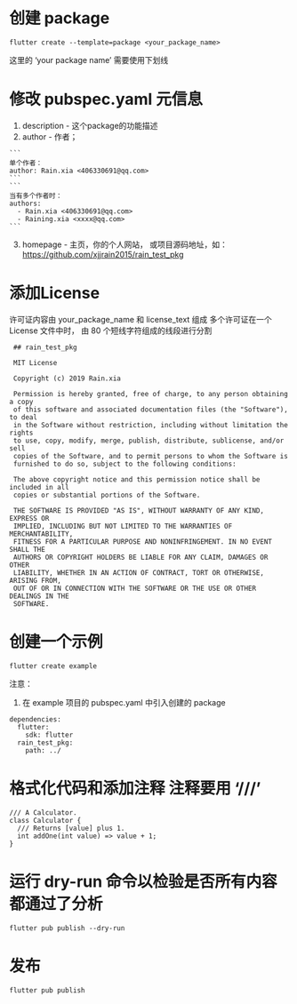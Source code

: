 # 创建 package
```
flutter create --template=package <your_package_name>
```
这里的 ‘your package name’ 需要使用下划线

# 修改 pubspec.yaml 元信息

  1. description - 这个package的功能描述
  2. author - 作者； 
    
    ```
    单个作者：
    author: Rain.xia <406330691@qq.com>
    ```
    ```
    当有多个作者时：
    authors:
      - Rain.xia <406330691@qq.com>
      - Raining.xia <xxxx@qq.com>
    ```
  3. homepage - 主页，你的个人网站， 或项目源码地址，如： https://github.com/xjjrain2015/rain_test_pkg

# 添加License
 许可证内容由 your_package_name 和 license_text 组成
 多个许可证在一个License 文件中时， 由 80 个短线字符组成的线段进行分割
 ```
  ## rain_test_pkg

  MIT License

  Copyright (c) 2019 Rain.xia

  Permission is hereby granted, free of charge, to any person obtaining a copy
  of this software and associated documentation files (the "Software"), to deal
  in the Software without restriction, including without limitation the rights
  to use, copy, modify, merge, publish, distribute, sublicense, and/or sell
  copies of the Software, and to permit persons to whom the Software is
  furnished to do so, subject to the following conditions:

  The above copyright notice and this permission notice shall be included in all
  copies or substantial portions of the Software.

  THE SOFTWARE IS PROVIDED "AS IS", WITHOUT WARRANTY OF ANY KIND, EXPRESS OR
  IMPLIED, INCLUDING BUT NOT LIMITED TO THE WARRANTIES OF MERCHANTABILITY,
  FITNESS FOR A PARTICULAR PURPOSE AND NONINFRINGEMENT. IN NO EVENT SHALL THE
  AUTHORS OR COPYRIGHT HOLDERS BE LIABLE FOR ANY CLAIM, DAMAGES OR OTHER
  LIABILITY, WHETHER IN AN ACTION OF CONTRACT, TORT OR OTHERWISE, ARISING FROM,
  OUT OF OR IN CONNECTION WITH THE SOFTWARE OR THE USE OR OTHER DEALINGS IN THE
  SOFTWARE.

 ```

# 创建一个示例
```
flutter create example
```
注意：
1. 在 example 项目的 pubspec.yaml 中引入创建的 package
```
dependencies:
  flutter:
    sdk: flutter
  rain_test_pkg:
    path: ../
```

# 格式化代码和添加注释 注释要用 ‘///’
```
/// A Calculator.
class Calculator {
  /// Returns [value] plus 1.
  int addOne(int value) => value + 1;
}
```

# 运行 dry-run 命令以检验是否所有内容都通过了分析
```
flutter pub publish --dry-run
```

# 发布
```
flutter pub publish
```